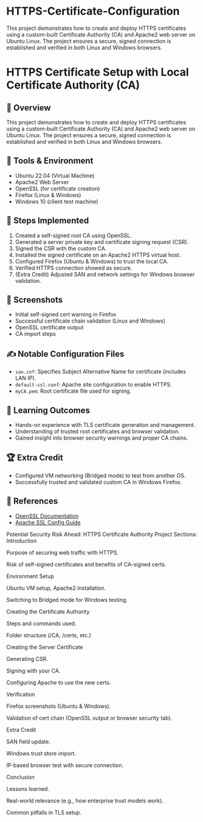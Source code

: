 # HTTPS-Certificate-Configuration
This project demonstrates how to create and deploy HTTPS certificates using a custom-built Certificate Authority (CA) and Apache2 web server on Ubuntu Linux. The project ensures a secure, signed connection is established and verified in both Linux and Windows browsers.

# HTTPS Certificate Setup with Local Certificate Authority (CA)

## 📌 Overview
This project demonstrates how to create and deploy HTTPS certificates using a custom-built Certificate Authority (CA) and Apache2 web server on Ubuntu Linux. The project ensures a secure, signed connection is established and verified in both Linux and Windows browsers.

## 🔧 Tools & Environment
- Ubuntu 22.04 (Virtual Machine)
- Apache2 Web Server
- OpenSSL (for certificate creation)
- Firefox (Linux & Windows)
- Windows 10 (client test machine)

## 🔐 Steps Implemented
1. Created a self-signed root CA using OpenSSL.
2. Generated a server private key and certificate signing request (CSR).
3. Signed the CSR with the custom CA.
4. Installed the signed certificate on an Apache2 HTTPS virtual host.
5. Configured Firefox (Ubuntu & Windows) to trust the local CA.
6. Verified HTTPS connection showed as secure.
7. (Extra Credit) Adjusted SAN and network settings for Windows browser validation.

## 📸 Screenshots
- Initial self-signed cert warning in Firefox
- Successful certificate chain validation (Linux and Windows)
- OpenSSL certificate output
- CA import steps

## ✍️ Notable Configuration Files
- `san.cnf`: Specifies Subject Alternative Name for certificate (includes LAN IP).
- `default-ssl.conf`: Apache site configuration to enable HTTPS.
- `myCA.pem`: Root certificate file used for signing.

## 🧠 Learning Outcomes
- Hands-on experience with TLS certificate generation and management.
- Understanding of trusted root certificates and browser validation.
- Gained insight into browser security warnings and proper CA chains.

## 🏆 Extra Credit
- Configured VM networking (Bridged mode) to test from another OS.
- Successfully trusted and validated custom CA in Windows Firefox.

## 📁 References
- [OpenSSL Documentation](https://www.openssl.org/docs/)
- [Apache SSL Config Guide](https://httpd.apache.org/docs/2.4/ssl/ssl_howto.html)

Potential Security Risk Ahead: HTTPS Certificate Authority Project
Sections:
Introduction

Purpose of securing web traffic with HTTPS.

Risk of self-signed certificates and benefits of CA-signed certs.

Environment Setup

Ubuntu VM setup, Apache2 installation.

Switching to Bridged mode for Windows testing.

Creating the Certificate Authority

Steps and commands used.

Folder structure (/CA, /certs, etc.)

Creating the Server Certificate

Generating CSR.

Signing with your CA.

Configuring Apache to use the new certs.

Verification

Firefox screenshots (Ubuntu & Windows).

Validation of cert chain (OpenSSL output or browser security tab).

Extra Credit

SAN field update.

Windows trust store import.

IP-based browser test with secure connection.

Conclusion

Lessons learned.

Real-world relevance (e.g., how enterprise trust models work).

Common pitfalls in TLS setup.
